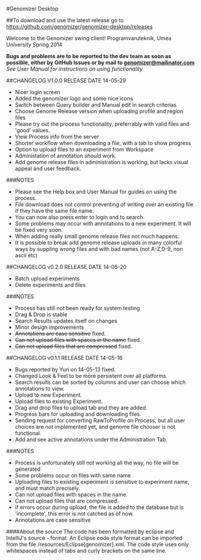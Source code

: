 #Genomizer Desktop

##To download and use the latest release go to https://github.com/genomizer/genomizer-desktop/releases

Welcome to the Genomizer swing client!
Programvaruteknik, Umea University Spring 2014



**Bugs and problems are to be reported to the dev team as soon as possible, either by GitHub Issues or by mail to genomizer@mailinator.com**
*See User Manual for instructions on using functionality*


##CHANGELOG V1.0.0 RELEASE DATE 14-05-29

- Nicer login screen
- Added the genomizer logo and some nice icons
- Switch between Query builder and Manual edit in search criterias
- Choose Genome Release version when uploading profile and region files
- Please try out the process functionality, preferrably with valid files and 'good' values.
- View Process info from the server
- Shorter workflow when downloading a file, with a tab to show progress
- Option to upload files to an experiment from Workspace
- Administation of annotation *should* work.
- Add genome release files in administration is working, but lacks visual appeal and user feedback.
 

###NOTES
- Please see the Help box and User Manual for guides on using the process.
- File download does not control preventing of writing over an existing file if they have the same file name.
- You can now also press enter to login and to search.
- Some problems may occur with annotations to a new experiment. It will be fixed very soon.
- When adding really small genome release files not much happens.
- It is possible to break add genome release uploads in many colorful ways by suppling *wrong* files and with bad names (not A-Z,0-9, non ascii etc)


##CHANGELOG v0.2.0 RELEASE DATE 14-05-20

- Batch upload experiments
- Delete experiments and files

###NOTES
- Process has still not been ready for system testing
- Drag & Drop is stable
- Search Results updates itself on changes
- Minor design improvements
- ~~Annotations are case sensitive~~ fixed.
- ~~Can not upload files with spaces in the name~~ fixed.
- ~~Can not upload files that are compressed~~ fixed.

##CHANGELOG v0.1.1 RELEASE DATE 14-05-16


- Bugs reported by Yuri on 14-05-13 fixed.
- Changed Look & Feel to be more persistent over all platforms.
- Search results can be sorted by columns and user can choose which annotations to view.
- Upload to new Experiment.
- Upload files to existing Experiment.
- Drag and drop files to upload tab and they are added.
- Progress bars for uploading and downloading files.
- Sending request for converting RawToProfile on Process, but all user choices are not implemented yet, and genome file chooser is not functional. 
- Add and see active annotations under the Administration Tab.

###NOTES

- Process is unfortunately still not working all the way, no file will be generated
- Some problems occur on files with same name
- Uploading files to existing experiment is sensitive to experiment name, and must match precisely.
- Can not upload files with spaces in the name.
- Can not upload files that are compressed.
- If errors occur during upload, the file is added to the database but is 'incomplete', this error is not catched as of now.
- Annotations are case sensitive

####About the source
The code has been formatted by eclipse and IntelliJ's source - format. An Eclipse code style format can be imported from the file /resources/Eclipse[genomizer].xml. The code style uses only whitespaces instead of tabs and curly brackets on the same line.
